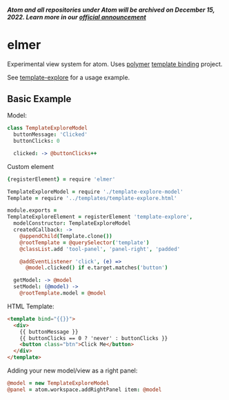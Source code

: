 ##### Atom and all repositories under Atom will be archived on December 15, 2022. Learn more in our [official announcement](https://github.blog/2022-06-08-sunsetting-atom/)
 # elmer

Experimental view system for atom. Uses [polymer](polymer-project.org) [template binding](https://github.com/Polymer/TemplateBinding) project.

See [template-explore](https://github.com/benogle/template-explore) for a usage example.

## Basic Example

Model:

```coffee
class TemplateExploreModel
  buttonMessage: 'Clicked'
  buttonClicks: 0

  clicked: -> @buttonClicks++
```

Custom element

```coffee
{registerElement} = require 'elmer'

TemplateExploreModel = require './template-explore-model'
Template = require '../templates/template-explore.html'

module.exports =
TemplateExploreElement = registerElement 'template-explore',
  modelConstructor: TemplateExploreModel
  createdCallback: ->
    @appendChild(Template.clone())
    @rootTemplate = @querySelector('template')
    @classList.add 'tool-panel', 'panel-right', 'padded'

    @addEventListener 'click', (e) =>
      @model.clicked() if e.target.matches('button')

  getModel: -> @model
  setModel: (@model) ->
    @rootTemplate.model = @model
```

HTML Template:

```html
<template bind="{{}}">
  <div>
    {{ buttonMessage }}
    {{ buttonClicks == 0 ? 'never' : buttonClicks }}
    <button class="btn">Click Me</button>
  </div>
</template>

```

Adding your new model/view as a right panel:

```coffee
@model = new TemplateExploreModel
@panel = atom.workspace.addRightPanel item: @model
```
